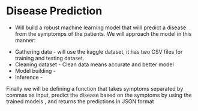 # Disease Prediction
- Will build a robust machine learning model that willl predict a disease from the symptomps of the patients. We will approach the model in this manner:
* Gathering data - will use the kaggle dataset, it has two CSV files for training and testing dataset. 
* Cleaning dataset - Clean data means accurate and better model
* Model building - 
* Inference - 

Finally we will be defining a function that takes symptoms separated by commas as input, predict the disease based on the symptoms by using the trained models , and returns the predictions in JSON format
